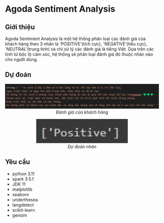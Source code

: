 # Agoda Sentiment Analysis
## Giới thiệu
Agoda Sentiment Analysis là một hệ thống phân loại các đánh giá của khách hàng theo 3 nhãn là 'POSITIVE'(tích cực), 'NEGATIVE'(tiêu cực), 'NEUTRAL'(trung tính) và chỉ xử lý các đánh giá là tiếng Việt. Dựa trên các tính từ bộc lộ cảm xúc, hệ thống sẽ phân loại đánh giá đó thuộc nhãn nào cho người dùng.
## Dự đoán 
<p align="center">
  <img src="demo/cmt_.png" width=800><br/>
  <i>Đánh giá của khách hàng</i>
</p>

<p align="center">
  <img src="demo/predict.png" width=300><br/>
  <i>Dự đoán nhãn</i>
</p>

## Yêu cầu
* python 3.11
* spark 3.5.1
* JDK 11
* matplotlib
* seaborn
* underthesea
* langdetect
* scikit-learn
* gensim
